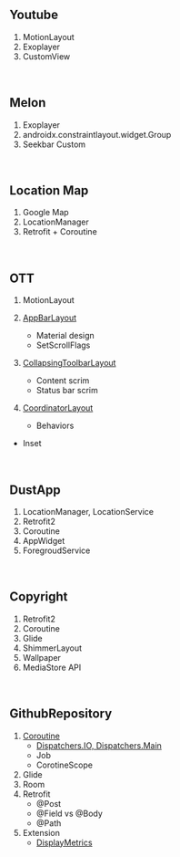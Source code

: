 
## Youtube
1. MotionLayout
2. Exoplayer
3. CustomView

<br>

## Melon

1. Exoplayer
2. androidx.constraintlayout.widget.Group
3. Seekbar Custom

<br>

## Location Map

1. Google Map
2. LocationManager
3. Retrofit + Coroutine

<br>

## OTT

1. MotionLayout
2. [AppBarLayout](https://developer.android.com/reference/com/google/android/material/appbar/AppBarLayout)

   - Material design
   - SetScrollFlags
   
3. [CollapsingToolbarLayout](https://developer.android.com/reference/com/google/android/material/appbar/CollapsingToolbarLayout?hl=en)

   - Content scrim
   - Status bar scrim
   
4. [CoordinatorLayout](https://developer.android.com/reference/androidx/coordinatorlayout/widget/CoordinatorLayout)

   - Behaviors
- Inset

<br>

## DustApp
1. LocationManager, LocationService   
2. Retrofit2
3. Coroutine
4. AppWidget
5. ForegroudService

<br>

## Copyright

1. Retrofit2
2. Coroutine
3. Glide
4. ShimmerLayout
5. Wallpaper   
6. MediaStore API

<br>

## GithubRepository

1. [Coroutine](https://developer.android.com/kotlin/coroutines)
   - [Dispatchers.IO, Dispatchers.Main](https://developer.android.com/kotlin/coroutines/coroutines-adv)
   - Job
   - CorotineScope
2. Glide
3. Room
4. Retrofit
   - @Post 
   - @Field vs @Body
   - @Path
5. Extension
   - [DisplayMetrics](https://developer.android.com/reference/android/util/DisplayMetrics)

<br>













